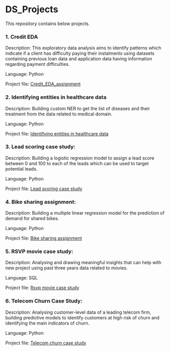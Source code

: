 # DS_Projects
This repository contains below projects.

### 1. Credit EDA
Description: This exploratory data analysis aims to identify patterns which indicate if a client has difficulty paying their instalments using datasets containing previous loan data and application data having information regarding payment difficulties.

Language: Python

Project file: [Credit_EDA_assignment](https://github.com/AmrutaKapse1/DS_Projects/blob/main/Credit_EDA_Assignment/Credit_EDA_assignment.ipynb)

### 2. Identifying entities in healthcare data
Description: Building custom NER to get the list of diseases and their treatment from the data related to medical domain.

Language: Python

Project file: [Identifying entities in healthcare data](https://github.com/AmrutaKapse1/DS_Projects/blob/main/Identifying_entities_in_healthcare_data/Final%20Assignment.ipynb)

### 3. Lead scoring case study:
Description: Building a logistic regression model to assign a lead score between 0 and 100 to each of the leads which can be used to target potential leads.

Language: Python

Project file: [Lead scoring case study](https://github.com/AmrutaKapse1/DS_Projects/blob/main/Lead_scoring_case%20study/Lead_Scoring_Case_Study.ipynb)

### 4. Bike sharing assignment:
Description: Building a multiple linear regression model for the prediction of demand for shared bikes.

Language: Python

Project file: [Bike sharing assignment](https://github.com/AmrutaKapse1/DS_Projects/blob/main/Linear_regression_bike_sharing%20assignment/Linear_Regression_Bike_sharing_assignment.ipynb)

### 5. RSVP movie case study:
Description: Analysing and drawing meaningful insights that can help with new project using past three years data related to movies.

Language: SQL

Project file: [Rsvp movie case study](https://github.com/AmrutaKapse1/DS_Projects/blob/main/RSVP_Movies_Case_Study/IMDB%2Bquestion.sql)

### 6. Telecom Churn Case Study:
Description: Analysing customer-level data of a leading telecom firm, building predictive models to identify customers at high risk of churn and identifying the main indicators of churn.

Language: Python

Project file: [Telecom churn case study](https://github.com/AmrutaKapse1/DS_Projects/blob/main/Telecom_Churn_Case_Study/Telecom_Churn_Case_Study_Final.ipynb)
